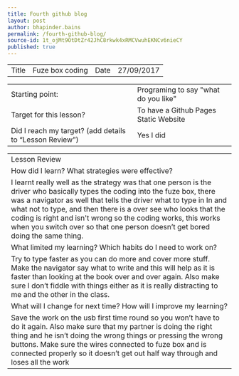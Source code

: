 ```yaml
---
title: Fourth github blog
layout: post
author: bhapinder.bains
permalink: /fourth-github-blog/
source-id: 1t_ojMt9OtDtZr42JhC8rkwk4xRMCVwuhEKNCv6nieCY
published: true
---
```

<table>
  <tr>
    <td>Title</td>
    <td>Fuze box coding</td>
    <td>Date</td>
    <td>27/09/2017</td>
  </tr>
</table>


<table>
  <tr>
    <td>Starting point:</td>
    <td>Programing to say  "what do you like" </td>
  </tr>
  <tr>
    <td>Target for this lesson?</td>
    <td>To have a Github Pages Static Website</td>
  </tr>
  <tr>
    <td>Did I reach my target? 
(add details to “Lesson Review”)</td>
    <td> Yes I did </td>
  </tr>
</table>


<table>
  <tr>
    <td>Lesson Review</td>
  </tr>
  <tr>
    <td>How did I learn? What strategies were effective? </td>
  </tr>
  <tr>
    <td>I learnt really well as the strategy was that one person is the driver who basically types the coding into the fuze box, there was a navigator as well that tells the driver what to type in
In and what not to type, and then there is a over see who looks that the coding is right and isn't wrong so the coding works, this works when you switch over so that one person doesn’t get bored doing the same thing.
</td>
  </tr>
  <tr>
    <td>What limited my learning? Which habits do I need to work on? </td>
  </tr>
  <tr>
    <td>Try to type faster as you can do more and cover more stuff. Make the navigator say what to write and this will help as it is faster than looking at the book over and over again. Also make sure I don’t fiddle with things either as it is really distracting to me and the other in the class. </td>
  </tr>
  <tr>
    <td>What will I change for next time? How will I improve my learning?</td>
  </tr>
  <tr>
    <td>Save the work on the usb first time round so you won’t have to do it again. Also make sure that my partner is doing the right thing and he isn’t doing the wrong things or pressing the wrong buttons. Make sure the wires connected to fuze box and is connected properly so it doesn’t get out half way through and loses all the work </td>
  </tr>
</table>


